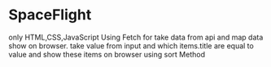 # SpaceFlight
only HTML,CSS,JavaScript
Using Fetch for take data from api and map data show on browser.
take value from input and which items.title are equal to value and show these items on browser
using sort Method
